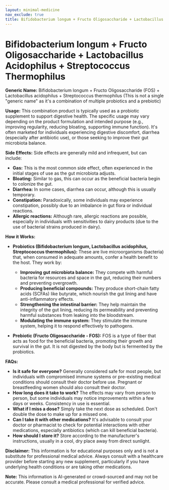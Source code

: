 ```yaml
---
layout: minimal-medicine
nav_exclude: true
title: Bifidobacterium longum + Fructo Oligosaccharide + Lactobacillus Acidophilus + Streptococcus Thermophilus
---
```


# Bifidobacterium longum + Fructo Oligosaccharide + Lactobacillus Acidophilus + Streptococcus Thermophilus

**Generic Name:**  Bifidobacterium longum + Fructo Oligosaccharide (FOS) + Lactobacillus acidophilus + Streptococcus thermophilus (This is not a single "generic name" as it's a combination of multiple probiotics and a prebiotic)

**Usage:** This combination product is typically used as a probiotic supplement to support digestive health.  The specific usage may vary depending on the product formulation and intended purpose (e.g., improving regularity, reducing bloating, supporting immune function).  It's often marketed for individuals experiencing digestive discomfort, diarrhea (especially after antibiotic use), or those seeking to improve their gut microbiota balance.

**Side Effects:**  Side effects are generally mild and infrequent, but can include:

* **Gas:** This is the most common side effect, often experienced in the initial stages of use as the gut microbiota adjusts.
* **Bloating:** Similar to gas, this can occur as the beneficial bacteria begin to colonize the gut.
* **Diarrhea:** In some cases, diarrhea can occur, although this is usually temporary.
* **Constipation:**  Paradoxically, some individuals may experience constipation, possibly due to an imbalance in gut flora or individual reactions.
* **Allergic reactions:** Although rare, allergic reactions are possible, especially in individuals with sensitivities to dairy products (due to the use of bacterial strains produced in dairy).


**How it Works:**

* **Probiotics (Bifidobacterium longum, Lactobacillus acidophilus, Streptococcus thermophilus):** These are live microorganisms (bacteria) that, when consumed in adequate amounts, confer a health benefit to the host. They work by:
    * **Improving gut microbiota balance:**  They compete with harmful bacteria for resources and space in the gut, reducing their numbers and preventing overgrowth.
    * **Producing beneficial compounds:** They produce short-chain fatty acids (SCFAs) like butyrate, which nourish the gut lining and have anti-inflammatory effects.
    * **Strengthening the intestinal barrier:**  They help maintain the integrity of the gut lining, reducing its permeability and preventing harmful substances from leaking into the bloodstream.
    * **Modulating the immune system:** They stimulate the immune system, helping it to respond effectively to pathogens.

* **Prebiotic (Fructo Oligosaccharide - FOS):** FOS is a type of fiber that acts as food for the beneficial bacteria, promoting their growth and survival in the gut.  It is not digested by the body but is fermented by the probiotics.


**FAQs:**

* **Is it safe for everyone?**  Generally considered safe for most people, but individuals with compromised immune systems or pre-existing medical conditions should consult their doctor before use.  Pregnant or breastfeeding women should also consult their doctor.
* **How long does it take to work?**  The effects may vary from person to person, but some individuals may notice improvements within a few days or weeks.  Consistency in use is essential.
* **What if I miss a dose?**  Simply take the next dose as scheduled.  Don't double the dose to make up for a missed one.
* **Can I take it with other medications?**  It's advisable to consult your doctor or pharmacist to check for potential interactions with other medications, especially antibiotics (which can kill beneficial bacteria).
* **How should I store it?**  Store according to the manufacturer's instructions, usually in a cool, dry place away from direct sunlight.


**Disclaimer:** This information is for educational purposes only and is not a substitute for professional medical advice. Always consult with a healthcare provider before starting any new supplement, particularly if you have underlying health conditions or are taking other medications.


**Note:** This information is AI-generated or crowd-sourced and may not be accurate. Please consult a medical professional for verified advice.
